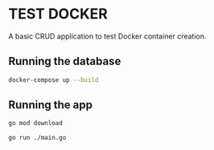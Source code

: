 # TEST DOCKER

A basic CRUD application to test Docker container creation.

## Running the database

```bash
docker-compose up --build
```

## Running the app

```bash
go mod download
```
```bash
go run ./main.go
```
